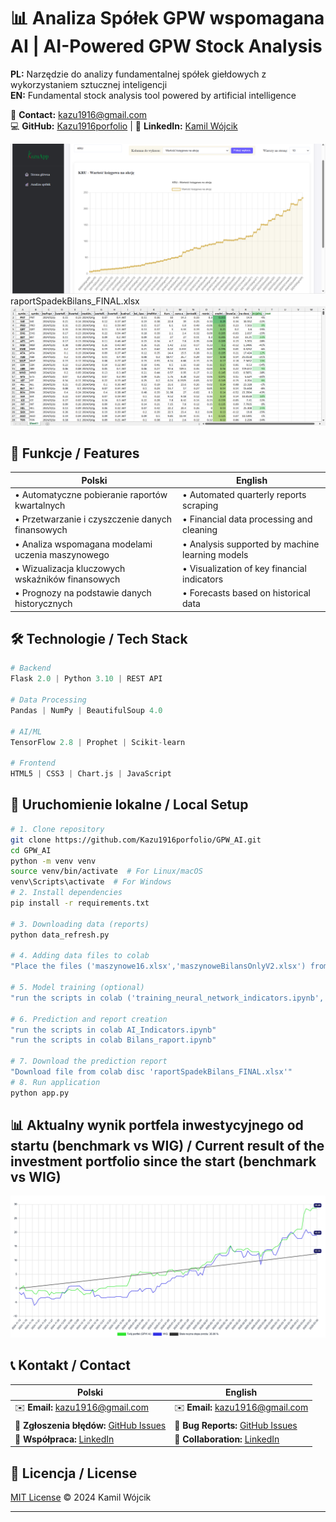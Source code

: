 # 📊 Analiza Spółek GPW wspomagana AI | AI-Powered GPW Stock Analysis

**PL:** Narzędzie do analizy fundamentalnej spółek giełdowych z wykorzystaniem sztucznej inteligencji  
**EN:** Fundamental stock analysis tool powered by artificial intelligence

 📧 **Contact:** kazu1916@gmail.com  
💻 **GitHub:** [Kazu1916porfolio](https://github.com/Kazu1916porfolio) | 🔗 **LinkedIn:** [Kamil Wójcik](https://linkedin.com/in/kamil-wójcik-b6b3a6281)

<img alt="App Screenshot" src="demo.png"/>
raportSpadekBilans_FINAL.xlsx
<img alt="App Screenshot" src="demo_excel.png"/>

## 🌟 Funkcje / Features

| **Polski** | **English** |
|------------|-------------|
| • Automatyczne pobieranie raportów kwartalnych | • Automated quarterly reports scraping |
| • Przetwarzanie i czyszczenie danych finansowych | • Financial data processing and cleaning |
| • Analiza wspomagana modelami uczenia maszynowego | • Analysis supported by machine learning models |
| • Wizualizacja kluczowych wskaźników finansowych | • Visualization of key financial indicators |
| • Prognozy na podstawie danych historycznych | • Forecasts based on historical data |
## 🛠 Technologie / Tech Stack

```python
# Backend
Flask 2.0 | Python 3.10 | REST API

# Data Processing
Pandas | NumPy | BeautifulSoup 4.0

# AI/ML
TensorFlow 2.8 | Prophet | Scikit-learn

# Frontend
HTML5 | CSS3 | Chart.js | JavaScript
```

## 🚀 Uruchomienie lokalne / Local Setup

```bash
# 1. Clone repository
git clone https://github.com/Kazu1916porfolio/GPW_AI.git
cd GPW_AI
python -m venv venv
source venv/bin/activate  # For Linux/macOS
venv\Scripts\activate  # For Windows
# 2. Install dependencies
pip install -r requirements.txt

# 3. Downloading data (reports)
python data_refresh.py

# 4. Adding data files to colab
"Place the files ('maszynowe16.xlsx','maszynoweBilansOnlyV2.xlsx') from the project folder on the disk in colab"

# 5. Model training (optional)
"run the scripts in colab ('training_neural_network_indicators.ipynb','training_neural_network_Balance.ipynb')"

# 6. Prediction and report creation
"run the scripts in colab AI_Indicators.ipynb"
"run the scripts in colab Bilans_raport.ipynb"

# 7. Download the prediction report
"Download file from colab disc 'raportSpadekBilans_FINAL.xlsx'"
# 8. Run application
python app.py
```



## 📊 Aktualny wynik portfela inwestycyjnego od startu (benchmark vs WIG) / Current result of the investment portfolio since the start (benchmark vs WIG)

<img alt="App Screenshot" src="portfolio_performance.png"/>

## 📞 Kontakt / Contact

| **Polski** | **English** |
|------------|-------------|
| ✉️ **Email:** kazu1916@gmail.com | ✉️ **Email:** kazu1916@gmail.com |
| 🐞 **Zgłoszenia błędów:** [GitHub Issues](https://github.com/Kazu1916porfolio/GPW_AI/issues) | 🐞 **Bug Reports:** [GitHub Issues](https://github.com/Kazu1916porfolio/GPW_AI/issues) |
| 💼 **Współpraca:** [LinkedIn](https://linkedin.com/in/kamil-wójcik-b6b3a6281) | 💼 **Collaboration:** [LinkedIn](https://linkedin.com/in/kamil-wójcik-b6b3a6281) |

## 📜 Licencja / License
[MIT License](https://choosealicense.com/licenses/mit/) © 2024 Kamil Wójcik

---

